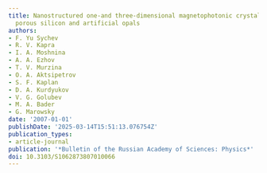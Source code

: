 ```yaml
---
title: Nanostructured one-and three-dimensional magnetophotonic crystals based on
  porous silicon and artificial opals
authors:
- F. Yu Sychev
- R. V. Kapra
- I. A. Moshnina
- A. A. Ezhov
- T. V. Murzina
- O. A. Aktsipetrov
- S. F. Kaplan
- D. A. Kurdyukov
- V. G. Golubev
- M. A. Bader
- G. Marowsky
date: '2007-01-01'
publishDate: '2025-03-14T15:51:13.076754Z'
publication_types:
- article-journal
publication: '*Bulletin of the Russian Academy of Sciences: Physics*'
doi: 10.3103/S1062873807010066
---
```

